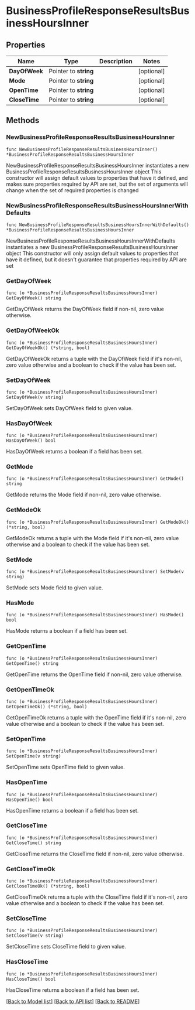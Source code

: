 # BusinessProfileResponseResultsBusinessHoursInner

## Properties

Name | Type | Description | Notes
------------ | ------------- | ------------- | -------------
**DayOfWeek** | Pointer to **string** |  | [optional] 
**Mode** | Pointer to **string** |  | [optional] 
**OpenTime** | Pointer to **string** |  | [optional] 
**CloseTime** | Pointer to **string** |  | [optional] 

## Methods

### NewBusinessProfileResponseResultsBusinessHoursInner

`func NewBusinessProfileResponseResultsBusinessHoursInner() *BusinessProfileResponseResultsBusinessHoursInner`

NewBusinessProfileResponseResultsBusinessHoursInner instantiates a new BusinessProfileResponseResultsBusinessHoursInner object
This constructor will assign default values to properties that have it defined,
and makes sure properties required by API are set, but the set of arguments
will change when the set of required properties is changed

### NewBusinessProfileResponseResultsBusinessHoursInnerWithDefaults

`func NewBusinessProfileResponseResultsBusinessHoursInnerWithDefaults() *BusinessProfileResponseResultsBusinessHoursInner`

NewBusinessProfileResponseResultsBusinessHoursInnerWithDefaults instantiates a new BusinessProfileResponseResultsBusinessHoursInner object
This constructor will only assign default values to properties that have it defined,
but it doesn't guarantee that properties required by API are set

### GetDayOfWeek

`func (o *BusinessProfileResponseResultsBusinessHoursInner) GetDayOfWeek() string`

GetDayOfWeek returns the DayOfWeek field if non-nil, zero value otherwise.

### GetDayOfWeekOk

`func (o *BusinessProfileResponseResultsBusinessHoursInner) GetDayOfWeekOk() (*string, bool)`

GetDayOfWeekOk returns a tuple with the DayOfWeek field if it's non-nil, zero value otherwise
and a boolean to check if the value has been set.

### SetDayOfWeek

`func (o *BusinessProfileResponseResultsBusinessHoursInner) SetDayOfWeek(v string)`

SetDayOfWeek sets DayOfWeek field to given value.

### HasDayOfWeek

`func (o *BusinessProfileResponseResultsBusinessHoursInner) HasDayOfWeek() bool`

HasDayOfWeek returns a boolean if a field has been set.

### GetMode

`func (o *BusinessProfileResponseResultsBusinessHoursInner) GetMode() string`

GetMode returns the Mode field if non-nil, zero value otherwise.

### GetModeOk

`func (o *BusinessProfileResponseResultsBusinessHoursInner) GetModeOk() (*string, bool)`

GetModeOk returns a tuple with the Mode field if it's non-nil, zero value otherwise
and a boolean to check if the value has been set.

### SetMode

`func (o *BusinessProfileResponseResultsBusinessHoursInner) SetMode(v string)`

SetMode sets Mode field to given value.

### HasMode

`func (o *BusinessProfileResponseResultsBusinessHoursInner) HasMode() bool`

HasMode returns a boolean if a field has been set.

### GetOpenTime

`func (o *BusinessProfileResponseResultsBusinessHoursInner) GetOpenTime() string`

GetOpenTime returns the OpenTime field if non-nil, zero value otherwise.

### GetOpenTimeOk

`func (o *BusinessProfileResponseResultsBusinessHoursInner) GetOpenTimeOk() (*string, bool)`

GetOpenTimeOk returns a tuple with the OpenTime field if it's non-nil, zero value otherwise
and a boolean to check if the value has been set.

### SetOpenTime

`func (o *BusinessProfileResponseResultsBusinessHoursInner) SetOpenTime(v string)`

SetOpenTime sets OpenTime field to given value.

### HasOpenTime

`func (o *BusinessProfileResponseResultsBusinessHoursInner) HasOpenTime() bool`

HasOpenTime returns a boolean if a field has been set.

### GetCloseTime

`func (o *BusinessProfileResponseResultsBusinessHoursInner) GetCloseTime() string`

GetCloseTime returns the CloseTime field if non-nil, zero value otherwise.

### GetCloseTimeOk

`func (o *BusinessProfileResponseResultsBusinessHoursInner) GetCloseTimeOk() (*string, bool)`

GetCloseTimeOk returns a tuple with the CloseTime field if it's non-nil, zero value otherwise
and a boolean to check if the value has been set.

### SetCloseTime

`func (o *BusinessProfileResponseResultsBusinessHoursInner) SetCloseTime(v string)`

SetCloseTime sets CloseTime field to given value.

### HasCloseTime

`func (o *BusinessProfileResponseResultsBusinessHoursInner) HasCloseTime() bool`

HasCloseTime returns a boolean if a field has been set.


[[Back to Model list]](../README.md#documentation-for-models) [[Back to API list]](../README.md#documentation-for-api-endpoints) [[Back to README]](../README.md)



